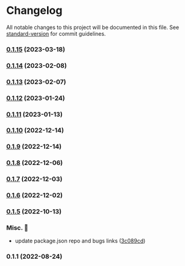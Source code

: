 # Changelog

All notable changes to this project will be documented in this file. See [standard-version](https://github.com/conventional-changelog/standard-version) for commit guidelines.

### [0.1.15](https://github.com/carbon-design-system/carbon-platform/compare/eslint-plugin-carbon-platform@0.1.14...eslint-plugin-carbon-platform@0.1.15) (2023-03-18)

### [0.1.14](https://github.com/carbon-design-system/carbon-platform/compare/eslint-plugin-carbon-platform@0.1.13...eslint-plugin-carbon-platform@0.1.14) (2023-02-08)

### [0.1.13](https://github.com/carbon-design-system/carbon-platform/compare/eslint-plugin-carbon-platform@0.1.12...eslint-plugin-carbon-platform@0.1.13) (2023-02-07)

### [0.1.12](https://github.com/carbon-design-system/carbon-platform/compare/eslint-plugin-carbon-platform@0.1.11...eslint-plugin-carbon-platform@0.1.12) (2023-01-24)

### [0.1.11](https://github.com/carbon-design-system/carbon-platform/compare/eslint-plugin-carbon-platform@0.1.10...eslint-plugin-carbon-platform@0.1.11) (2023-01-13)

### [0.1.10](https://github.com/carbon-design-system/carbon-platform/compare/eslint-plugin-carbon-platform@0.1.9...eslint-plugin-carbon-platform@0.1.10) (2022-12-14)

### [0.1.9](https://github.com/carbon-design-system/carbon-platform/compare/eslint-plugin-carbon-platform@0.1.8...eslint-plugin-carbon-platform@0.1.9) (2022-12-14)

### [0.1.8](https://github.com/carbon-design-system/carbon-platform/compare/eslint-plugin-carbon-platform@0.1.7...eslint-plugin-carbon-platform@0.1.8) (2022-12-06)

### [0.1.7](https://github.com/carbon-design-system/carbon-platform/compare/eslint-plugin-carbon-platform@0.1.6...eslint-plugin-carbon-platform@0.1.7) (2022-12-03)

### [0.1.6](https://github.com/carbon-design-system/carbon-platform/compare/eslint-plugin-carbon-platform@0.1.5...eslint-plugin-carbon-platform@0.1.6) (2022-12-02)

### [0.1.5](https://github.com/carbon-design-system/carbon-platform/compare/eslint-plugin-carbon-platform@0.1.1...eslint-plugin-carbon-platform@0.1.5) (2022-10-13)


### Misc. 🔮

* update package.json repo and bugs links ([3c089cd](https://github.com/carbon-design-system/carbon-platform/commit/3c089cdde1ddde2a3b9f750680755c4253bfcae2))

### 0.1.1 (2022-08-24)
